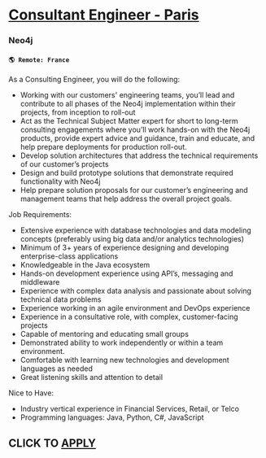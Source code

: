 # [Consultant Engineer - Paris](https://www.remotewlb.com/apply/consultant-engineer-paris)  
### Neo4j  
#### `🌎 Remote: France`  

As a Consulting Engineer, you will do the following:

  * Working with our customers' engineering teams, you’ll lead and contribute to all phases of the Neo4j implementation within their projects, from inception to roll-out
  * Act as the Technical Subject Matter expert for short to long-term consulting engagements where you’ll work hands-on with the Neo4j products, provide expert advice and guidance, train and educate, and help prepare deployments for production roll-out.
  * Develop solution architectures that address the technical requirements of our customer’s projects
  * Design and build prototype solutions that demonstrate required functionality with Neo4j
  * Help prepare solution proposals for our customer’s engineering and management teams that help address the overall project goals.

  
  
Job Requirements:

  * Extensive experience with database technologies and data modeling concepts (preferably using big data and/or analytics technologies)
  * Minimum of 3+ years of experience designing and developing enterprise-class applications
  * Knowledgeable in the Java ecosystem
  * Hands-on development experience using API’s, messaging and middleware
  * Experience with complex data analysis and passionate about solving technical data problems
  * Experience working in an agile environment and DevOps experience
  * Experience in a consultative role, with complex, customer-facing projects
  * Capable of mentoring and educating small groups
  * Demonstrated ability to work independently or within a team environment.
  * Comfortable with learning new technologies and development languages as needed
  * Great listening skills and attention to detail

  
  
Nice to Have:

  * Industry vertical experience in Financial Services, Retail, or Telco
  * Programming languages: Java, Python, C#, JavaScript

  
  

  
## CLICK TO [APPLY](https://www.remotewlb.com/apply/consultant-engineer-paris)

